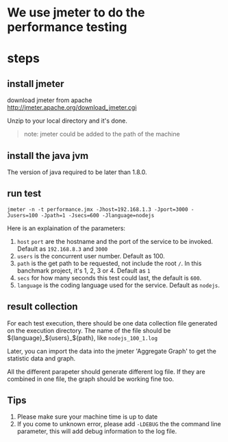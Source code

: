 # We use jmeter to do the performance testing

# steps

## install jmeter

download jmeter from apache http://jmeter.apache.org/download_jmeter.cgi

Unzip to your local directory and it's done.

> note: jmeter could be added to the path of the machine

## install the java jvm

The version of java required to be later than 1.8.0.

## run test

    jmeter -n -t performance.jmx -Jhost=192.168.1.3 -Jport=3000 -Jusers=100 -Jpath=1 -Jsecs=600 -Jlanguage=nodejs

Here is an explaination of the parameters:

1. `host` `port` are the hostname and the port of the service to be invoked. Default as `192.168.8.3` and `3000`
2. `users` is the concurrent user number. Default as 100.
3. `path` is the get path to be requested, not include the root `/`. In this banchmark project, it's 1, 2, 3 or 4. Default as `1`
4. `secs` for how many seconds this test could last, the default is `600`.
5. `language` is the coding language used for the service. Default as `nodejs`.

## result collection

For each test execution, there should be one data collection file generated on the execution directory. The name of the file should be ${language}_${users}_${path}, like `nodejs_100_1.log`

Later, you can import the data into the jmeter 'Aggregate Graph' to get the statistic data and graph.

All the different parapeter should generate different log file. If they are combined in one file, the graph should be working fine too.

## Tips

1. Please make sure your machine time is up to date
2. If you come to unknown error, please add `-LDEBUG` the the command line parameter, this will add debug information to the log file.